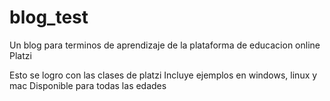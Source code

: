 # blog_test
Un blog para terminos de aprendizaje de la plataforma de educacion online Platzi

Esto se logro con las clases de platzi
Incluye ejemplos en windows, linux y mac
Disponible para todas las edades